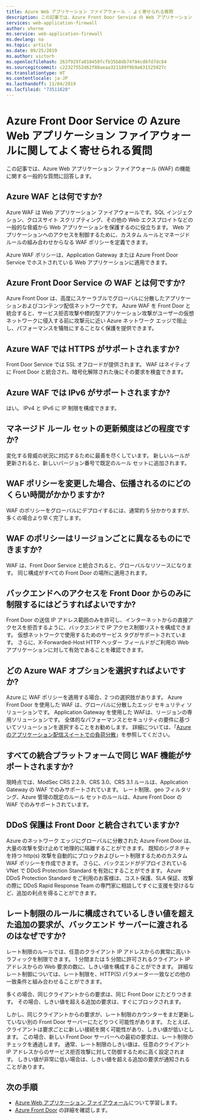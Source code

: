 ```yaml
---
title: Azure Web アプリケーション ファイアウォール - よく寄せられる質問
description: この記事では、Azure Front Door Service の Web アプリケーション ファイアウォールに関してよく寄せられる質問の回答を示します
services: web-application-firewall
author: vhorne
ms.service: web-application-firewall
ms.devlang: na
ms.topic: article
ms.date: 09/25/2019
ms.author: victorh
ms.openlocfilehash: 263f929fa010450fcfb35b8db74f94cd6fd7dc84
ms.sourcegitcommit: c22327552d62f88aeaa321189f9b9a631525027c
ms.translationtype: HT
ms.contentlocale: ja-JP
ms.lasthandoff: 11/04/2019
ms.locfileid: "73511620"
---
```

# <a name="frequently-asked-questions-for-azure-web-application-firewall-on-azure-front-door-service"></a>Azure Front Door Service の Azure Web アプリケーション ファイアウォールに関してよく寄せられる質問

この記事では、Azure Web アプリケーション ファイアウォール (WAF) の機能に関する一般的な質問に回答します。 

## <a name="what-is-azure-waf"></a>Azure WAF とは何ですか?

Azure WAF は Web アプリケーション ファイアウォールです。SQL インジェクション、クロスサイト スクリプティング、その他の Web エクスプロイトなどの一般的な脅威から Web アプリケーションを保護するのに役立ちます。 Web アプリケーションへのアクセスを制御するために、カスタム ルールとマネージド ルールの組み合わせからなる WAF ポリシーを定義できます。

Azure WAF ポリシーは、Application Gateway または Azure Front Door Service でホストされている Web アプリケーションに適用できます。

## <a name="what-is-waf-on-azure-front-door-service"></a>Azure Front Door Service の WAF とは何ですか? 

Azure Front Door は、高度にスケーラブルでグローバルに分散したアプリケーションおよびコンテンツ配信ネットワークです。 Azure WAF を Front Door と統合すると、サービス拒否攻撃や標的型アプリケーション攻撃がユーザーの仮想ネットワークに侵入する前に攻撃元に近い Azure ネットワーク エッジで阻止し、パフォーマンスを犠牲にすることなく保護を提供できます。

## <a name="does-azure-waf-support-https"></a>Azure WAF では HTTPS がサポートされますか?

Front Door Service では SSL オフロードが提供されます。 WAF はネイティブに Front Door と統合され、暗号化解除された後にその要求を検査できます。

## <a name="does-azure-waf-support-ipv6"></a>Azure WAF では IPv6 がサポートされますか?

はい。 IPv4 と IPv6 に IP 制限を構成できます。

## <a name="how-up-to-date-are-the-managed-rule-sets"></a>マネージド ルール セットの更新頻度はどの程度ですか?

変化する脅威の状況に対応するために最善を尽くしています。 新しいルールが更新されると、新しいバージョン番号で既定のルール セットに追加されます。

## <a name="what-is-the-propagation-time-if-i-make-a-change-to-my-waf-policy"></a>WAF ポリシーを変更した場合、伝播されるのにどのくらい時間がかかりますか?

WAF のポリシーをグローバルにデプロイするには、通常約 5 分かかりますが、多くの場合より早く完了します。

## <a name="can-waf-policies-be-different-for-different-regions"></a>WAF のポリシーはリージョンごとに異なるものにできますか?

WAF は、Front Door Service と統合されると、グローバルなリソースになります。 同じ構成がすべての Front Door の場所に適用されます。
 
## <a name="how-do-i-limit-access-to-my-back-end-to-be-from-front-door-only"></a>バックエンドへのアクセスを Front Door からのみに制限するにはどうすればよいですか?

Front Door の送信 IP アドレス範囲のみを許可し、インターネットからの直接アクセスを拒否するように、バックエンドで IP アクセス制御リストを構成できます。 仮想ネットワークで使用するためのサービス タグがサポートされています。 さらに、X-Forwarded-Host HTTP ヘッダー フィールドがご利用の Web アプリケーションに対して有効であることを確認できます。

## <a name="which-azure-waf-options-should-i-choose"></a>どの Azure WAF オプションを選択すればよいですか?

Azure に WAF ポリシーを適用する場合、2 つの選択肢があります。 Azure Front Door を使用した WAF は、グローバルに分散したエッジ セキュリティ ソリューションです。 Application Gateway を使用した WAFは、リージョンの専用ソリューションです。 全体的なパフォーマンスとセキュリティの要件に基づいてソリューションを選択することをお勧めします。 詳細については、「[Azure のアプリケーション配信スイートでの負荷分散](https://docs.microsoft.com/azure/frontdoor/front-door-lb-with-azure-app-delivery-suite)」を参照してください。


## <a name="do-you-support-same-waf-features-in-all-integrated-platforms"></a>すべての統合プラットフォームで同じ WAF 機能がサポートされますか?

現時点では、ModSec CRS 2.2.9、CRS 3.0、CRS 3.1 ルールは、Application Gateway の WAF でのみサポートされています。 レート制限、geo フィルタリング、Azure 管理の既定のルール セットのルールは、Azure Front Door の WAF でのみサポートされています。

## <a name="is-ddos-protection-integrated-with-front-door"></a>DDoS 保護は Front Door と統合されていますか? 

Azure のネットワーク エッジにグローバルに分散された Azure Front Door は、大量の攻撃を受け止めて地理的に隔離することができます。 既知のシグネチャを持つ http(s) 攻撃を自動的にブロックおよびレート制限するためのカスタム WAF ポリシーを作成できます。 さらに、バックエンドがデプロイされている VNet で DDoS Protection Standard を有効にすることができます。 Azure DDoS Protection Standard をご利用のお客様は、コスト保護、SLA 保証、攻撃の際に DDoS Rapid Response Team の専門家に相談してすぐに支援を受けるなど、追加の利点を得ることができます。

## <a name="why-do-additional-requests-above-the-threshold-configured-for-my-rate-limit-rule-get-passed-to-my-backend-server"></a>レート制限のルールに構成されているしきい値を超えた追加の要求が、バックエンド サーバーに渡されるのはなぜですか?

レート制限のルールでは、任意のクライアント IP アドレスからの異常に高いトラフィックを制限できます。 1 分間または 5 分間に許可されるクライアント IP アドレスからの Web 要求の数に、しきい値を構成することができます。 詳細なレート制御については、レート制限を、HTTP(S) パラメーター一致などの他の一致条件と組み合わせることができます。 

多くの場合、同じクライアントからの要求は、同じ Front Door にたどりつきます。 その場合、しきい値を超える追加の要求は、すぐにブロックされます。 

しかし、同じクライアントからの要求が、レート制限のカウンターをまだ更新していない別の Front Door サーバーにたどりつく可能性があります。 たとえば、クライアントは要求ごとに新しい接続を開く可能性があり、しきい値が低いとします。 この場合、新しい Front Door サーバーへの最初の要求は、レート制限のチェックを通過します。 通常、レート制限のしきい値は、任意のクライアント IP アドレスからのサービス拒否攻撃に対して防御するために高く設定されます。 しきい値が非常に低い場合は、しきい値を超える追加の要求が通知されることがあります。

## <a name="next-steps"></a>次の手順

- [Azure Web アプリケーション ファイアウォール](../overview.md)について学習します。
- [Azure Front Door](../../frontdoor/front-door-overview.md) の詳細を確認します。
